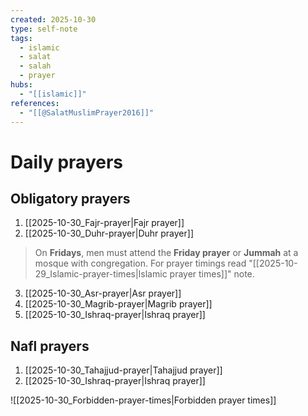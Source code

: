 ```yaml
---
created: 2025-10-30
type: self-note
tags:
  - islamic 
  - salat
  - salah 
  - prayer
hubs:
  - "[[islamic]]"
references:
  - "[[@SalatMuslimPrayer2016]]"
---
```


# Daily prayers

## Obligatory prayers
1. [[2025-10-30_Fajr-prayer|Fajr prayer]]
2. [[2025-10-30_Duhr-prayer|Duhr prayer]]
  > On **Fridays**, men must attend the **Friday prayer** or **Jummah** at a mosque with congregation. For prayer timings read "[[2025-10-29_Islamic-prayer-times|Islamic prayer times]]" note.
3. [[2025-10-30_Asr-prayer|Asr prayer]]
4. [[2025-10-30_Magrib-prayer|Magrib prayer]]
5. [[2025-10-30_Ishraq-prayer|Ishraq prayer]]


## Nafl prayers
1. [[2025-10-30_Tahajjud-prayer|Tahajjud prayer]]
2. [[2025-10-30_Ishraq-prayer|Ishraq prayer]]

![[2025-10-30_Forbidden-prayer-times|Forbidden prayer times]]

